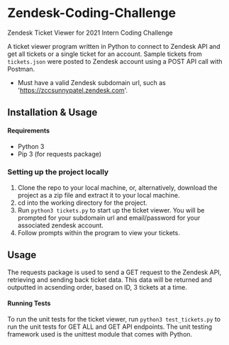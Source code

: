 # Zendesk-Coding-Challenge
Zendesk Ticket Viewer for 2021 Intern Coding Challenge

A ticket viewer program written in Python to connect to Zendesk API and get all tickets or a single ticket for an account.
Sample tickets from `tickets.json` were posted to Zendesk account using a POST API call with Postman.
* Must have a valid Zendesk subdomain url, such as 'https://zccsunnypatel.zendesk.com'.

## Installation & Usage

#### Requirements
- Python 3
- Pip 3 (for requests package)

### Setting up the project locally

1. Clone the repo to your local machine, or, alternatively, download the project as a zip file and extract it to your local machine.
2. cd into the working directory for the project.
3. Run `python3 tickets.py` to start up the ticket viewer. You will be prompted for your subdomain url and email/password for your associated zendesk account.
4. Follow prompts within the program to view your tickets.

## Usage
The requests package is used to send a GET request to the Zendesk API, retrieving and sending back ticket data. This data will be returned and outputted in acsending order, based on ID, 3 tickets at a time. 

#### Running Tests

To run the unit tests for the ticket viewer, run `python3 test_tickets.py` to run the unit tests for GET ALL and GET API endpoints. The unit testing framework used is the unittest module that comes with Python.
